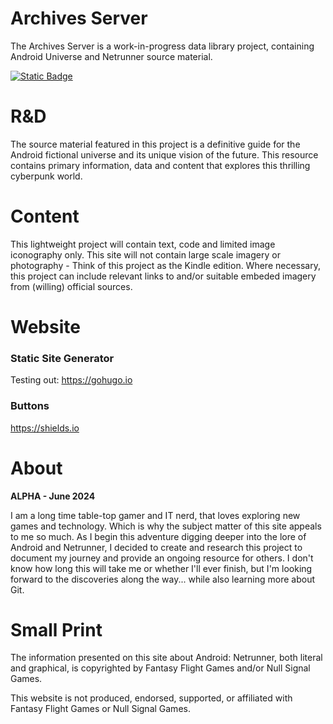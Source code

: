 # Archives Server

The Archives Server is a work-in-progress data library project, containing Android Universe and Netrunner source material.

[![Static Badge](https://img.shields.io/badge/Archives_Server-ALPHA-blue?style=flat)](https://archivesserver.github.io)

# R&D

The source material featured in this project is a definitive guide for the Android fictional universe and its unique vision of the future. This resource contains primary information, data and content that explores this thrilling cyberpunk world.

# Content

This lightweight project will contain text, code and limited image iconography only. This site will not contain large scale imagery or photography - Think of this project as the Kindle edition. Where necessary, this project can include relevant links to and/or suitable embeded imagery from (willing) official sources.

# Website

### Static Site Generator
Testing out: https://gohugo.io

### Buttons
https://shields.io

# About

**ALPHA - June 2024**

I am a long time table-top gamer and IT nerd, that loves exploring new games and technology. Which is why the subject matter of this site appeals to me so much. As I begin this adventure digging deeper into the lore of Android and Netrunner, I decided to create and research this project to document my journey and provide an ongoing resource for others. I don't know how long this will take me or whether I'll ever finish, but I'm looking forward to the discoveries along the way... while also learning more about Git.

# Small Print

The information presented on this site about Android: Netrunner, both literal and graphical, is copyrighted by Fantasy Flight Games and/or Null Signal Games.

This website is not produced, endorsed, supported, or affiliated with Fantasy Flight Games or Null Signal Games.


